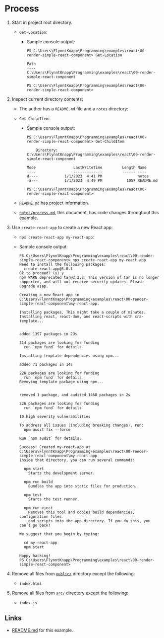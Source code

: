 # Process

1. Start in project root directory.
    * `Get-Location`:
        * Sample console output:

            ```console
            PS C:\Users\FlynntKnapp\Programming\examples\react\00-render-simple-react-component> Get-Location

            Path
            ----
            C:\Users\FlynntKnapp\Programming\examples\react\00-render-simple-react-component

            PS C:\Users\FlynntKnapp\Programming\examples\react\00-render-simple-react-component>
            ```

1. Inspect current directory contents:
    * The author has a `README.md` file and a `notes` directory:
    * `Get-ChildItem`:
        * Sample console output:

            ```console
            PS C:\Users\FlynntKnapp\Programming\examples\react\00-render-simple-react-component> Get-ChildItem

                Directory:
            C:\Users\FlynntKnapp\Programming\examples\react\00-render-simple-react-component

            Mode                 LastWriteTime         Length Name
            ----                 -------------         ------ ----
            d----            1/1/2023  4:41 PM                notes
            -a---            1/1/2023  4:49 PM           1057 README.md

            PS C:\Users\FlynntKnapp\Programming\examples\react\00-render-simple-react-component>
            ```

    * [`README.md`](../README.md) has project information.
    * [`notes/process.md`](../notes/process.md), this document, has code changes throughout this example.

1. Use `create-react-app` to create a new React app:
    * `npx create-react-app my-react-app`:
    * Sample console output:

        ```console
        PS C:\Users\FlynntKnapp\Programming\examples\react\00-render-simple-react-component> npx create-react-app my-react-app
        Need to install the following packages:
          create-react-app@5.0.1
        Ok to proceed? (y) y
        npm WARN deprecated tar@2.2.2: This version of tar is no longer supported, and will not receive security updates. Please upgrade asap.
        
        Creating a new React app in C:\Users\FlynntKnapp\Programming\examples\react\00-render-simple-react-component\my-react-app.
        
        Installing packages. This might take a couple of minutes.
        Installing react, react-dom, and react-scripts with cra-template...
        
        
        added 1397 packages in 29s
        
        214 packages are looking for funding
          run `npm fund` for details
        
        Installing template dependencies using npm...
        
        added 71 packages in 14s
        
        226 packages are looking for funding
          run `npm fund` for details
        Removing template package using npm...
        
        
        removed 1 package, and audited 1468 packages in 2s
        
        226 packages are looking for funding
          run `npm fund` for details
        
        10 high severity vulnerabilities
        
        To address all issues (including breaking changes), run:
          npm audit fix --force
        
        Run `npm audit` for details.
        
        Success! Created my-react-app at C:\Users\FlynntKnapp\Programming\examples\react\00-render-simple-react-component\my-react-app
        Inside that directory, you can run several commands:
        
          npm start
            Starts the development server.
        
          npm run build
            Bundles the app into static files for production.
        
          npm test
            Starts the test runner.
        
          npm run eject
            Removes this tool and copies build dependencies, configuration files
            and scripts into the app directory. If you do this, you can’t go back!
        
        We suggest that you begin by typing:
        
          cd my-react-app
          npm start
        
        Happy hacking!
        PS C:\Users\FlynntKnapp\Programming\examples\react\00-render-simple-react-component>
        ```

1. Remove all files from [`public/`](../my-react-app/public/) directory except the following:
    * `index.html`

1. Remove all files from [`src/`](../my-react-app/src/) directory except the following:
    * `index.js`

## Links

* [README.md](../README.md) for this example.
